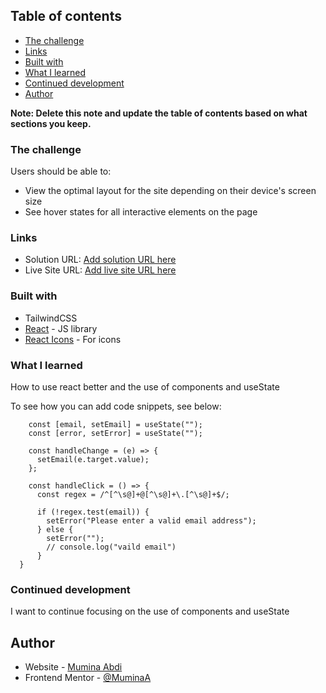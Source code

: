 ## Table of contents

  - [The challenge](#the-challenge)
  - [Links](#links)
  - [Built with](#built-with)
  - [What I learned](#what-i-learned)
  - [Continued development](#continued-development)
- [Author](#author)

**Note: Delete this note and update the table of contents based on what sections you keep.**

### The challenge

Users should be able to:

- View the optimal layout for the site depending on their device's screen size
- See hover states for all interactive elements on the page

### Links

- Solution URL: [Add solution URL here](https://github.com/gitname/react-gh-pages)
- Live Site URL: [Add live site URL here](https://muminaa.github.io/fylo-landing-page-react/)

### Built with

- TailwindCSS
- [React](https://reactjs.org/) - JS library
- [React Icons](https://muminaa.github.io/fylo-landing-page-react/) - For icons

### What I learned

How to use react better and the use of components and useState

To see how you can add code snippets, see below:

```JS
    const [email, setEmail] = useState("");
    const [error, setError] = useState("");

    const handleChange = (e) => {
      setEmail(e.target.value);
    };

    const handleClick = () => {
      const regex = /^[^\s@]+@[^\s@]+\.[^\s@]+$/;

      if (!regex.test(email)) {
        setError("Please enter a valid email address");
      } else {
        setError("");
        // console.log("vaild email")
      }
  }
```

### Continued development

I want to continue focusing on the use of components and useState

## Author

- Website - [Mumina Abdi](http://muminaabdi.com/)
- Frontend Mentor - [@MuminaA](https://www.frontendmentor.io/profile/MuminaA)
